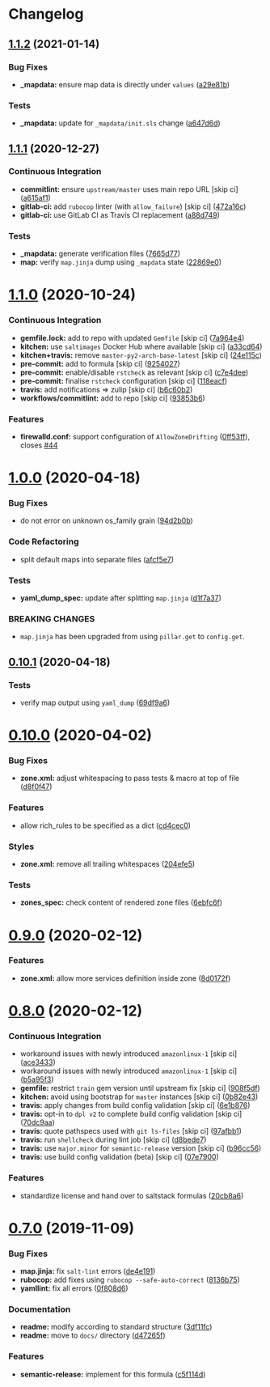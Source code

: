 # Changelog

## [1.1.2](https://github.com/saltstack-formulas/firewalld-formula/compare/v1.1.1...v1.1.2) (2021-01-14)


### Bug Fixes

* **_mapdata:** ensure map data is directly under `values` ([a29e81b](https://github.com/saltstack-formulas/firewalld-formula/commit/a29e81bac6febaf89859972a08c11cf6bda67a3f))


### Tests

* **_mapdata:** update for `_mapdata/init.sls` change ([a647d6d](https://github.com/saltstack-formulas/firewalld-formula/commit/a647d6d9a3d703e113d4e5eab480d43e9b0322c8))

## [1.1.1](https://github.com/saltstack-formulas/firewalld-formula/compare/v1.1.0...v1.1.1) (2020-12-27)


### Continuous Integration

* **commitlint:** ensure `upstream/master` uses main repo URL [skip ci] ([a615af1](https://github.com/saltstack-formulas/firewalld-formula/commit/a615af103e7a9d89b05e8e7a4f9d139ec112c599))
* **gitlab-ci:** add `rubocop` linter (with `allow_failure`) [skip ci] ([472a16c](https://github.com/saltstack-formulas/firewalld-formula/commit/472a16c283f60f84acc25846ef03da346c0a2cc5))
* **gitlab-ci:** use GitLab CI as Travis CI replacement ([a88d749](https://github.com/saltstack-formulas/firewalld-formula/commit/a88d749499a613299dcb688f97aad9af97221ec6))


### Tests

* **_mapdata:** generate verification files ([7665d77](https://github.com/saltstack-formulas/firewalld-formula/commit/7665d77f67749722d5b3d8ef73aa75ede034d365))
* **map:** verify `map.jinja` dump using `_mapdata` state ([22869e0](https://github.com/saltstack-formulas/firewalld-formula/commit/22869e0c7fa5ae6c7f8d354d4302cb945202347a))

# [1.1.0](https://github.com/saltstack-formulas/firewalld-formula/compare/v1.0.0...v1.1.0) (2020-10-24)


### Continuous Integration

* **gemfile.lock:** add to repo with updated `Gemfile` [skip ci] ([7a964e4](https://github.com/saltstack-formulas/firewalld-formula/commit/7a964e4738f0d7e3745da3b1f97a3407ca134381))
* **kitchen:** use `saltimages` Docker Hub where available [skip ci] ([a33cd64](https://github.com/saltstack-formulas/firewalld-formula/commit/a33cd641e248d0640dce3719836f5d4a0ff739e8))
* **kitchen+travis:** remove `master-py2-arch-base-latest` [skip ci] ([24e115c](https://github.com/saltstack-formulas/firewalld-formula/commit/24e115cacb52e4a8a51fd92465e4442d6a68d1d3))
* **pre-commit:** add to formula [skip ci] ([9254027](https://github.com/saltstack-formulas/firewalld-formula/commit/92540273969100880c55ad041c2e450deefef101))
* **pre-commit:** enable/disable `rstcheck` as relevant [skip ci] ([c7e4dee](https://github.com/saltstack-formulas/firewalld-formula/commit/c7e4dee62a9a9a8f57cacde4b7d5c23ab9d36156))
* **pre-commit:** finalise `rstcheck` configuration [skip ci] ([118eacf](https://github.com/saltstack-formulas/firewalld-formula/commit/118eacff459289ae21fd5cd630857b306f817ce9))
* **travis:** add notifications => zulip [skip ci] ([b6c60b2](https://github.com/saltstack-formulas/firewalld-formula/commit/b6c60b27b9b37ab73a859bfac31f64df84046641))
* **workflows/commitlint:** add to repo [skip ci] ([93853b6](https://github.com/saltstack-formulas/firewalld-formula/commit/93853b643f23e77f00a642d8f12b3da8b322ee8b))


### Features

* **firewalld.conf:** support configuration of `AllowZoneDrifting` ([0ff53ff](https://github.com/saltstack-formulas/firewalld-formula/commit/0ff53ffb2790ab95b71d3df461a04bca8f02a520)), closes [#44](https://github.com/saltstack-formulas/firewalld-formula/issues/44)

# [1.0.0](https://github.com/saltstack-formulas/firewalld-formula/compare/v0.10.1...v1.0.0) (2020-04-18)


### Bug Fixes

* do not error on unknown os_family grain ([94d2b0b](https://github.com/saltstack-formulas/firewalld-formula/commit/94d2b0b97c242174c6f1c08cb2da2d2d03d98bd4))


### Code Refactoring

* split default maps into separate files ([afcf5e7](https://github.com/saltstack-formulas/firewalld-formula/commit/afcf5e770085565b11c25e9af522b194bd67fc30))


### Tests

* **yaml_dump_spec:** update after splitting `map.jinja` ([d1f7a37](https://github.com/saltstack-formulas/firewalld-formula/commit/d1f7a3717184bc22fde6e04d8672fcce0a462c4b))


### BREAKING CHANGES

* `map.jinja` has been upgraded from using `pillar.get`
to `config.get`.

## [0.10.1](https://github.com/saltstack-formulas/firewalld-formula/compare/v0.10.0...v0.10.1) (2020-04-18)


### Tests

* verify map output using `yaml_dump` ([69df9a6](https://github.com/saltstack-formulas/firewalld-formula/commit/69df9a62d6e12377b9a516e7454e75b49b0bffae))

# [0.10.0](https://github.com/saltstack-formulas/firewalld-formula/compare/v0.9.0...v0.10.0) (2020-04-02)


### Bug Fixes

* **zone.xml:** adjust whitespacing to pass tests & macro at top of file ([d8f0f47](https://github.com/saltstack-formulas/firewalld-formula/commit/d8f0f47a5408bde763050c457269ef129a48b050))


### Features

* allow rich_rules to be specified as a dict ([cd4cec0](https://github.com/saltstack-formulas/firewalld-formula/commit/cd4cec008983943213ac3bb721ab69c3a5214c54))


### Styles

* **zone.xml:** remove all trailing whitespaces ([204efe5](https://github.com/saltstack-formulas/firewalld-formula/commit/204efe5fc7065a2c2f4f55aa0138bf98675cba4e))


### Tests

* **zones_spec:** check content of rendered zone files ([6ebfc6f](https://github.com/saltstack-formulas/firewalld-formula/commit/6ebfc6f20cfd72c2785514ab35484c9575401648))

# [0.9.0](https://github.com/saltstack-formulas/firewalld-formula/compare/v0.8.0...v0.9.0) (2020-02-12)


### Features

* **zone.xml:** allow more services definition inside zone ([8d0172f](https://github.com/saltstack-formulas/firewalld-formula/commit/8d0172f5c7e0e1a2856dbbc0bf149ee8ddfd225a))

# [0.8.0](https://github.com/saltstack-formulas/firewalld-formula/compare/v0.7.0...v0.8.0) (2020-02-12)


### Continuous Integration

* workaround issues with newly introduced `amazonlinux-1` [skip ci] ([ace3433](https://github.com/saltstack-formulas/firewalld-formula/commit/ace343353d2c7b183b424e8a3f08b575417add3f))
* workaround issues with newly introduced `amazonlinux-1` [skip ci] ([b5a95f3](https://github.com/saltstack-formulas/firewalld-formula/commit/b5a95f35ab98b872be852597d046d8d25f06b08b))
* **gemfile:** restrict `train` gem version until upstream fix [skip ci] ([908f5df](https://github.com/saltstack-formulas/firewalld-formula/commit/908f5df86cd69f28ef4e48fbde13c35eb003b627))
* **kitchen:** avoid using bootstrap for `master` instances [skip ci] ([0b82e43](https://github.com/saltstack-formulas/firewalld-formula/commit/0b82e43a1507bb748adefd13a0412ef7ccae8eb7))
* **travis:** apply changes from build config validation [skip ci] ([6e1b876](https://github.com/saltstack-formulas/firewalld-formula/commit/6e1b876298c2d782b132c1571d1f20564fb01bf1))
* **travis:** opt-in to `dpl v2` to complete build config validation [skip ci] ([70dc9aa](https://github.com/saltstack-formulas/firewalld-formula/commit/70dc9aa3b4e299b6f8553132cd9d4401f4635f97))
* **travis:** quote pathspecs used with `git ls-files` [skip ci] ([97afbb1](https://github.com/saltstack-formulas/firewalld-formula/commit/97afbb157557ec3096cc8a8de48f737960dfda4e))
* **travis:** run `shellcheck` during lint job [skip ci] ([d8bede7](https://github.com/saltstack-formulas/firewalld-formula/commit/d8bede7082130445461f990346f64d4db22e4bd2))
* **travis:** use `major.minor` for `semantic-release` version [skip ci] ([b96cc56](https://github.com/saltstack-formulas/firewalld-formula/commit/b96cc569fe9a68deb2eb78974c216eb736d3b57b))
* **travis:** use build config validation (beta) [skip ci] ([07e7900](https://github.com/saltstack-formulas/firewalld-formula/commit/07e79001cddc4918f6ace716b15cf0658e09d374))


### Features

* standardize license and hand over to saltstack formulas ([20cb8a6](https://github.com/saltstack-formulas/firewalld-formula/commit/20cb8a60d362a7484892fc6703de954c67fb8763))

# [0.7.0](https://github.com/saltstack-formulas/firewalld-formula/compare/v0.6.2...v0.7.0) (2019-11-09)


### Bug Fixes

* **map.jinja:** fix `salt-lint` errors ([de4e191](https://github.com/saltstack-formulas/firewalld-formula/commit/de4e1915fb17b2278132076c7946539191f1e018))
* **rubocop:** add fixes using `rubocop --safe-auto-correct` ([8136b75](https://github.com/saltstack-formulas/firewalld-formula/commit/8136b75fa0266dc8d849a40a1fdb77129d6da31f))
* **yamllint:** fix all errors ([0f808d6](https://github.com/saltstack-formulas/firewalld-formula/commit/0f808d6afb383c56abfa439fde0fab46374ea2d7))


### Documentation

* **readme:** modify according to standard structure ([3df11fc](https://github.com/saltstack-formulas/firewalld-formula/commit/3df11fc75cade2d801183c3ae110821d2842f53f))
* **readme:** move to `docs/` directory ([d47265f](https://github.com/saltstack-formulas/firewalld-formula/commit/d47265f9743195a96565701e758789fbc14e3084))


### Features

* **semantic-release:** implement for this formula ([c5f114d](https://github.com/saltstack-formulas/firewalld-formula/commit/c5f114d8863f6763c49cc08c723924649c8c1ed3))
